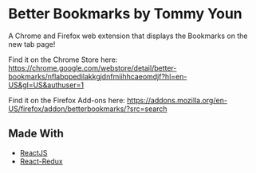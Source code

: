 # Better Bookmarks by Tommy Youn

A Chrome and Firefox web extension that displays the Bookmarks on the new tab page!



Find it on the Chrome Store here: https://chrome.google.com/webstore/detail/better-bookmarks/nflabppedilakkgjdnfmiihhcaeomdjf?hl=en-US&gl=US&authuser=1

Find it on the Firefox Add-ons here: https://addons.mozilla.org/en-US/firefox/addon/betterbookmarks/?src=search


## Made With

* [ReactJS](https://reactjs.org/)
* [React-Redux](https://react-redux.js.org/)
